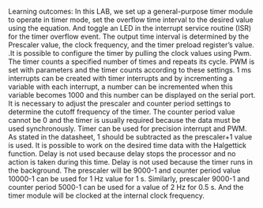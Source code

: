 Learning outcomes: In this LAB, we set up a general-purpose timer module to operate in timer mode, set the overflow time interval to the desired value using the equation.  And toggle an LED in the interrupt service routine (ISR) for the timer overflow event.
The output time interval is determined by the Prescaler value, the clock frequency, and the timer preload register’s value. .It is possible to configure the timer by pulling the clock values using Pwm. The timer counts a specified number of times and repeats its cycle. PWM is set with parameters and the timer counts according to these settings. 1 ms interrupts can be created with timer interrupts and by incrementing a variable with each interrupt, a number can be incremented when this variable becomes 1000 and this number can be displayed on the serial port. It is necessary to adjust the prescaler and counter period settings to determine the cutoff frequency of the timer. The counter period value cannot be 0 and the timer is usually required because the data must be used synchronously. Timer can be used for precision interrupt and PWM. As stated in the datasheet, 1 should be subtracted as the prescaler+1 value is used. It is possible to work on the desired time data with the Halgettick function. Delay is not used because delay stops the processor and no action is taken during this time. Delay is not used because the timer runs in the background.
The prescaler will be 9000-1 and counter period value 10000-1 can be used for 1 Hz value for 1 s. Similarly, prescaler 9000-1 and counter period 5000-1 can be used for a value of 2 Hz for 0.5 s. 
And the timer module will be clocked at the internal clock frequency.